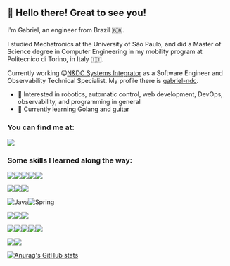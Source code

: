 ## 👋 Hello there! Great to see you!

I'm Gabriel, an engineer from Brazil 🇧🇷. 

I studied Mechatronics at the University of São Paulo, and did a Master of Science degree in Computer Engineering in my mobility program at Politecnico di Torino, in Italy 🇮🇹.

Currently working @[N&DC Systems Integrator](https://ndc.com.br) as a Software Engineer and Observability Technical Specialist. My profile there is [gabriel-ndc](https://github.com/gabriel-ndc).

- 👀 Interested in robotics, automatic control, web development, DevOps, observability, and programming in general
- 🌱 Currently learning Golang and guitar

### You can find me at:

<a href="https://www.linkedin.com/in/gabriel-l-rodrigues/"><img src="https://img.shields.io/badge/LinkedIn-0077B5?style=for-the-badge&logo=linkedin&logoColor=white"></a>

### Some skills I learned along the way:
<!--
  Getting the icons: 
    - https://github.com/badges/shields/blob/master/doc/logos.md
    - https://simpleicons.org/
-->

<img src="https://img.shields.io/badge/Python-3776AB?style=for-the-badge&logo=python&logoColor=white"><img src="https://img.shields.io/badge/Pandas-150458?style=for-the-badge&logo=pandas&logoColor=white"><img src="https://img.shields.io/badge/Tensorflow-FF6F00?style=for-the-badge&logo=tensorflow&logoColor=white"><img src="https://img.shields.io/badge/FastAPI-009688?style=for-the-badge&logo=fastapi&logoColor=white"><img src="https://img.shields.io/badge/Django-092E20?style=for-the-badge&logo=django&logoColor=white">

<img src="https://img.shields.io/badge/Docker-2496ED?style=for-the-badge&logo=docker&logoColor=white"><img src="https://img.shields.io/badge/Kubernetes-326CE5?style=for-the-badge&logo=kubernetes&logoColor=white"><img src="https://img.shields.io/badge/Datadog-632CA6?style=for-the-badge&logo=datadog&logoColor=white">

<img src="https://img.shields.io/badge/Java-ED8B00?style=for-the-badge&logo=java&logoColor=white" alt="Java"><img src="https://img.shields.io/badge/Spring-6DB33F?style=for-the-badge&logo=spring&logoColor=white" alt="Spring">

<img src="https://img.shields.io/badge/JavaScript-323330?style=for-the-badge&logo=javascript&logoColor=F7DF1E"><img src="https://img.shields.io/badge/TypeScript-007ACC?style=for-the-badge&logo=typescript&logoColor=white"><img src="https://img.shields.io/badge/React-20232A?style=for-the-badge&logo=react&logoColor=61DAFB">

<img src="https://img.shields.io/badge/Rust-000000?style=for-the-badge&logo=rust&logoColor=white"><img src="https://img.shields.io/badge/Go-00ADD8?style=for-the-badge&logo=go&logoColor=white"><img src="https://img.shields.io/badge/Elixir-4B275F?style=for-the-badge&logo=elixir&logoColor=white"><img src="https://img.shields.io/badge/C-A8B9CC?style=for-the-badge&logo=c&logoColor=black"><img src="https://img.shields.io/badge/C%2B%2B-00599C?style=for-the-badge&logo=c%2B%2B&logoColor=white">

<img src="https://img.shields.io/badge/MATLAB-CC0000?style=for-the-badge&logo=mathworks&logoColor=white"><img src="https://img.shields.io/badge/Simulink-1000AA?style=for-the-badge&logoColor=white">

  [![Anurag's GitHub stats](https://github-readme-stats.vercel.app/api?username=mrgalopes&hide=contribs&theme=onedark)](https://github.com/anuraghazra/github-readme-stats)
  
